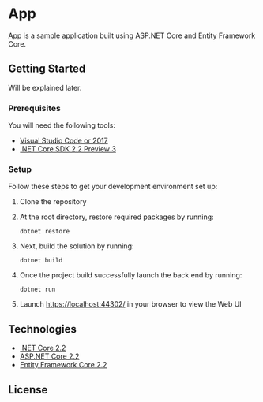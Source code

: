 # App

App is a sample application built using ASP.NET Core and Entity Framework Core. 

## Getting Started
Will be explained later.

### Prerequisites
You will need the following tools:

* [Visual Studio Code or 2017](https://www.visualstudio.com/downloads/)
* [.NET Core SDK 2.2 Preview 3](https://www.microsoft.com/net/download/dotnet-core/2.2)

### Setup
Follow these steps to get your development environment set up:

  1. Clone the repository

  2. At the root directory, restore required packages by running:
     ```
     dotnet restore
     ```

  3. Next, build the solution by running:
     ```
     dotnet build
     ```       

  4. Once the project build successfully launch the back end by running:
     ```
	 dotnet run
	 ```

  5. Launch [https://localhost:44302/](https://localhost:44302/) in your browser to view the Web UI  
  

## Technologies
* [.NET Core 2.2](https://blogs.msdn.microsoft.com/dotnet/2018/09/12/announcing-net-core-2-2-preview-2/)
* [ASP.NET Core 2.2](https://blogs.msdn.microsoft.com/webdev/2018/08/22/asp-net-core-2-2-0-preview1-now-available/)
* [Entity Framework Core 2.2](https://blogs.msdn.microsoft.com/dotnet/2018/09/12/announcing-entity-framework-core-2-2-preview-2/)

## License


